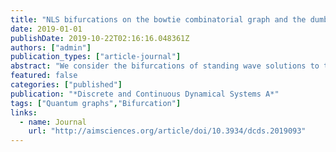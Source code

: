 ```yaml
---
title: "NLS bifurcations on the bowtie combinatorial graph and the dumbbell metric graph"
date: 2019-01-01
publishDate: 2019-10-22T02:16:16.048361Z
authors: ["admin"]
publication_types: ["article-journal"]
abstract: "We consider the bifurcations of standing wave solutions to the nonlinear Schrödinger equation (NLS) posed on a quantum graph consisting of two loops connected by a single edge, the so-called dumbbell, recently studied by Marzuola and Pelinovsky. The authors of that study found the ground state undergoes two bifurcations, first a symmetry-breaking, and the second which they call a symmetry-preserving bifurcation. We clarify the type of the symmetry-preserving bifurcation, showing it to be transcritical. We then reduce the question, and show that the phenomena described in that paper can be reproduced in a simple discrete self-trapping equation on a combinatorial graph of bowtie shape. This allows for complete analysis by parameterizing the full solution space. We then expand the question, and describe the bifurcations of all the standing waves of this system, which can be classified into three families, and of which there exists a countably infinite set."
featured: false
categories: ["published"]
publication: "*Discrete and Continuous Dynamical Systems A*"
tags: ["Quantum graphs","Bifurcation"]
links:
  - name: Journal
    url: "http://aimsciences.org/article/doi/10.3934/dcds.2019093"
---
```


